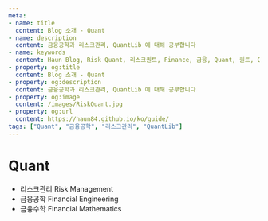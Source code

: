 ```yaml
---
meta:
- name: title
  content: Blog 소개 - Quant
- name: description
  content: 금융공학과 리스크관리, QuantLib 에 대해 공부합니다
- name: keywords
  content: Haun Blog, Risk Quant, 리스크퀀트, Finance, 금융, Quant, 퀀트, QuantLib, 퀀트립, Financial Engineering, 금융공학, Risk Management, 리스크관리
- property: og:title
  content: Blog 소개 - Quant
- property: og:description
  content: 금융공학과 리스크관리, QuantLib 에 대해 공부합니다
- property: og:image
  content: /images/RiskQuant.jpg
- property: og:url
  content: https://haun84.github.io/ko/guide/
tags: ["Quant", "금융공학", "리스크관리", "QuantLib"]
---
```

  
# Quant

* 리스크관리 Risk Management
* 금융공학 Financial Engineering
* 금융수학 Financial Mathematics